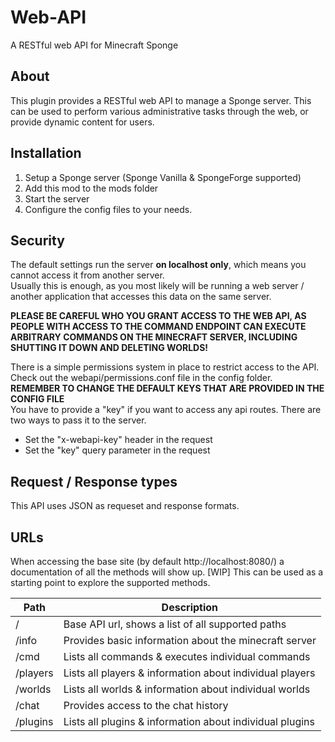 # Web-API
A RESTful web API for Minecraft Sponge

## About
This plugin provides a RESTful web API to manage a Sponge server.
This can be used to perform various administrative tasks through the web, or provide dynamic content for users.

## Installation
1. Setup a Sponge server (Sponge Vanilla & SpongeForge supported)
2. Add this mod to the mods folder
3. Start the server
4. Configure the config files to your needs.

## Security
The default settings run the server **on localhost only**, which means you cannot access it from another server.  
Usually this is enough, as you most likely will be running a web server / another application that accesses this data on the same server.  

**PLEASE BE CAREFUL WHO YOU GRANT ACCESS TO THE WEB API, AS PEOPLE WITH ACCESS TO THE COMMAND ENDPOINT CAN EXECUTE ARBITRARY COMMANDS
ON THE MINECRAFT SERVER, INCLUDING SHUTTING IT DOWN AND DELETING WORLDS!**

There is a simple permissions system in place to restrict access to the API. Check out the webapi/permissions.conf file in the config folder.  
**REMEMBER TO CHANGE THE DEFAULT KEYS THAT ARE PROVIDED IN THE CONFIG FILE**  
You have to provide a "key" if you want to access any api routes. There are two ways to pass it to the server.
* Set the "x-webapi-key" header in the request
* Set the "key" query parameter in the request

## Request / Response types
This API uses JSON as requeset and response formats.

## URLs
When accessing the base site (by default http://localhost:8080/) a documentation of all the methods will show up. [WIP]
This can be used as a starting point to explore the supported methods.

| Path        | Description                                              |
|-------------|----------------------------------------------------------|
| /           | Base API url, shows a list of all supported paths        |
| /info       | Provides basic information about the minecraft server    |
| /cmd        | Lists all commands & executes individual commands        |
| /players    | Lists all players & information about individual players |
| /worlds     | Lists all worlds & information about individual worlds   |
| /chat       | Provides access to the chat history                      |
| /plugins    | Lists all plugins & information about individual plugins |
